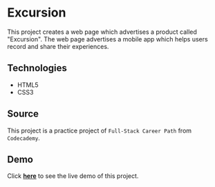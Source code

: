 
# Excursion

This project creates a web page which advertises a product called "Excursion".
The web page advertises a mobile app which helps users record and share their experiences.

## Technologies

* HTML5
* CSS3

## Source

This project is a practice project of `Full-Stack Career Path` from `Codecademy`.

## Demo

Click **[here]( https://israel-beni.github.io/Excursion/)** to see the live demo of this project.
